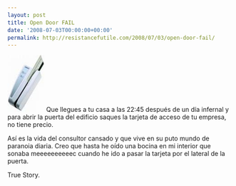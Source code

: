 ```yaml
---
layout: post
title: Open Door FAIL
date: '2008-07-03T00:00:00+00:00'
permalink: http://resistancefutile.com/2008/07/03/open-door-fail/
---
```

<img src="/assets/accesscard.jpg" alt="" title="accesscard" width="83" height="128" class="derecha" />
Que llegues a tu casa a las 22:45 después de un día infernal y  para abrir la puerta del edificio saques la tarjeta de acceso de tu empresa, no tiene precio.

Así es la vida del consultor cansado y que vive en su puto mundo de paranoia diaria. Creo que hasta he oído una bocina en mi interior que sonaba meeeeeeeeeec cuando he ido a pasar la tarjeta por el lateral de la puerta.

True Story.

